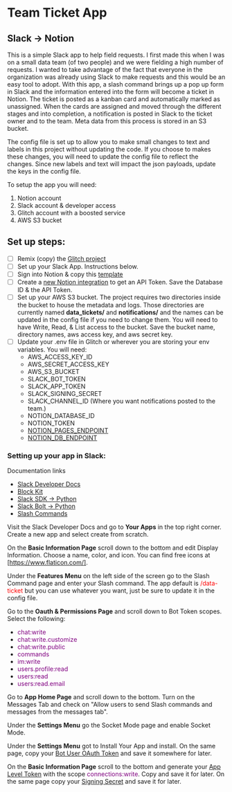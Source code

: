 # Team Ticket App
## Slack -> Notion 

This is a simple Slack app to help field requests. I first made this when I was on a small data team (of two people) and we were fielding a high number of requests. I wanted to take advantage of the fact that everyone in the organization was already using Slack to make requests and this would be an easy tool to adopt. With this app, a slash command brings up a pop up form in Slack and the information entered into the form will become a ticket in Notion. The ticket is posted as a kanban card and automatically marked as unassigned. When the cards are assigned and moved through the different stages and into completion, a notification is posted in Slack to the ticket owner and to the team. Meta data from this process is stored in an S3 bucket.

The config file is set up to allow you to make small changes to text and labels in this project without updating the code. If you choose to makes these changes, you will need to update the config file to reflect the changes. Since new labels and text will impact the json payloads, update the keys in the  config file.

To setup the app you will need:
1. Notion account
2. Slack account & developer access 
3. Glitch account with a boosted service 
4. AWS S3 bucket 

## Set up steps:

- [ ] Remix (copy) the [Glitch project](https://glitch.com/edit/#!/fluorescent-occipital-objective)
- [ ] Set up your Slack App. Instructions below.
- [ ] Sign into Notion & copy this [template](https://jenmckaig.notion.site/jenmckaig/Data-Team-Tickets-976d4a8a3ec64449a3ee4f69d4e8bc1e)
- [ ] Create a [new Notion integration](https://developers.notion.com/docs/create-a-notion-integration) to get an API Token. Save the Database ID & the API Token. 
- [ ] Set up your AWS S3 bucket. The project requires two directories inside the bucket to house the metadata and logs. Those directories are currently named <b>data_tickets/</b> and <b>notifications/</b> and the names can be updated in the config file if you need to change them. You will need to have Write, Read, & List access to the bucket. Save the bucket name, directory names, aws access key, and aws secret key.
- [ ] Update your .env file in Glitch or wherever you are storing your env variables. You will need:
    - AWS_ACCESS_KEY_ID
    - AWS_SECRET_ACCESS_KEY
    - AWS_S3_BUCKET
    - SLACK_BOT_TOKEN
    - SLACK_APP_TOKEN
    - SLACK_SIGNING_SECRET
    - SLACK_CHANNEL_ID (Where you want notifications posted to the team.)
    - NOTION_DATABASE_ID
    - NOTION_TOKEN
    - [NOTION_PAGES_ENDPOINT](https://developers.notion.com/reference/post-page)
    - [NOTION_DB_ENDPOINT](https://developers.notion.com/reference/post-database-query)


### Setting up your app in Slack:

Documentation links
- [Slack Developer Docs](https://api.slack.com/docs)
- [Block Kit](https://api.slack.com/block-kit)
- [Slack SDK -> Python](https://slack.dev/python-slack-sdk/)
- [Slack Bolt -> Python](https://slack.dev/bolt-python/concepts)
- [Slash Commands](https://api.slack.com/interactivity/slash-commands)

Visit the Slack Developer Docs and go to <b>Your Apps</b> in the top right corner. Create a new app and select create from scratch.

On the <b>Basic Information Page</b> scroll down to the bottom and edit Display Information. Choose a name, color, and icon. You
can find free icons at [https://www.flaticon.com/].

Under the <b>Features Menu</b> on the left side of the screen go to the Slash Command page and enter your Slash command. The app 
default is <span style="color: red;"> /data-ticket </span> but you can use whatever you want, just be sure to update it in the config file.

Go to the <b>Oauth & Permissions Page</b> and scroll down to Bot Token scopes. Select the following:

- <span style="color: purple;">chat:write</span>
- <span style="color: purple;">chat:write.customize</span>
- <span style="color: purple;">chat:write.public</span>
- <span style="color: purple;">commands</span>
- <span style="color: purple;">im:write</span>
- <span style="color: purple;">users.profile:read</span>
- <span style="color: purple;">users:read</span>
- <span style="color: purple;">users:read.email</span>


Go to <b>App Home Page</b> and scroll down to the bottom. Turn on the Messages Tab and check on "Allow users to send
Slash commands and messages from the messages tab". 

Under the <b>Settings Menu</b> go the Socket Mode page and enable Socket Mode.  

Under the <b>Settings Menu</b> got to Install Your App and install. On the same page, copy your <u>Bot User OAuth Token</u> and save it somewhere for later.

On the <b>Basic Information Page</b> scroll to the bottom and generate your <u>App Level Token</u> with the scope <span style="color: purple;">connections:write</span>. Copy
and save it for later. On the same page copy your <u>Signing Secret</u> and save it for later.










